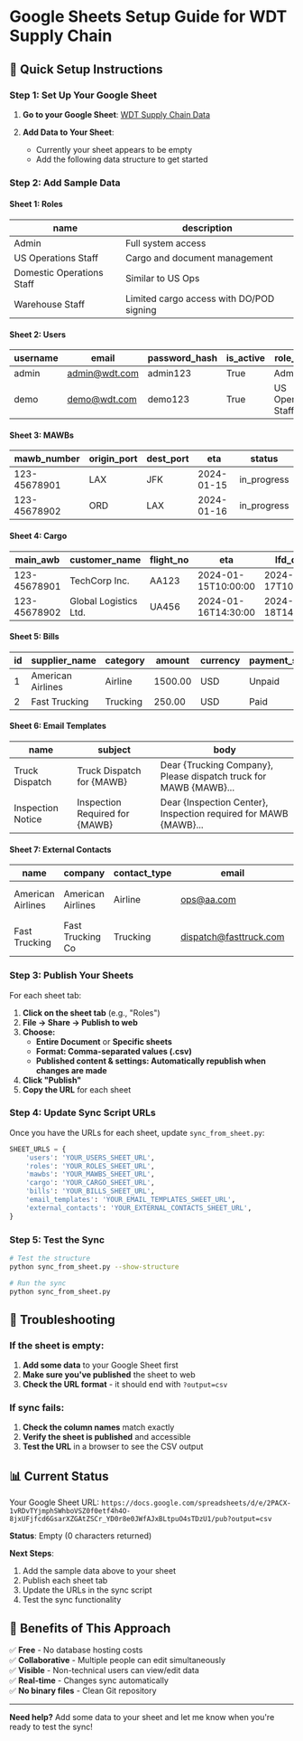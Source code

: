 # Google Sheets Setup Guide for WDT Supply Chain

## 🚀 Quick Setup Instructions

### Step 1: Set Up Your Google Sheet

1. **Go to your Google Sheet**: [WDT Supply Chain Data](https://docs.google.com/spreadsheets/d/e/2PACX-1vRDvTYjmphSWhboVSZ0f0etf4h4O-8jxUFjfcd6GsarXZGAtZSCr_YD0r8e0JWfAJxBLtpuO4sTDzU1/pub?output=csv)

2. **Add Data to Your Sheet**:
   - Currently your sheet appears to be empty
   - Add the following data structure to get started

### Step 2: Add Sample Data

#### Sheet 1: Roles
| name | description |
|------|-------------|
| Admin | Full system access |
| US Operations Staff | Cargo and document management |
| Domestic Operations Staff | Similar to US Ops |
| Warehouse Staff | Limited cargo access with DO/POD signing |

#### Sheet 2: Users
| username | email | password_hash | is_active | role_name |
|----------|-------|---------------|-----------|-----------|
| admin | admin@wdt.com | admin123 | True | Admin |
| demo | demo@wdt.com | demo123 | True | US Operations Staff |

#### Sheet 3: MAWBs
| mawb_number | origin_port | dest_port | eta | status |
|-------------|-------------|-----------|-----|--------|
| 123-45678901 | LAX | JFK | 2024-01-15 | in_progress |
| 123-45678902 | ORD | LAX | 2024-01-16 | in_progress |

#### Sheet 4: Cargo
| main_awb | customer_name | flight_no | eta | lfd_date | status |
|----------|---------------|-----------|-----|----------|--------|
| 123-45678901 | TechCorp Inc. | AA123 | 2024-01-15T10:00:00 | 2024-01-17T10:00:00 | PRE-ALERT |
| 123-45678902 | Global Logistics Ltd. | UA456 | 2024-01-16T14:30:00 | 2024-01-18T14:30:00 | IN_TRANSIT |

#### Sheet 5: Bills
| id | supplier_name | category | amount | currency | payment_status | cargo_id |
|----|---------------|----------|--------|----------|----------------|----------|
| 1 | American Airlines | Airline | 1500.00 | USD | Unpaid | 1 |
| 2 | Fast Trucking | Trucking | 250.00 | USD | Paid | 1 |

#### Sheet 6: Email Templates
| name | subject | body |
|------|---------|------|
| Truck Dispatch | Truck Dispatch for {MAWB} | Dear {Trucking Company}, Please dispatch truck for MAWB {MAWB}... |
| Inspection Notice | Inspection Required for {MAWB} | Dear {Inspection Center}, Inspection required for MAWB {MAWB}... |

#### Sheet 7: External Contacts
| name | company | contact_type | email | phone | address |
|------|---------|--------------|-------|-------|---------|
| American Airlines | American Airlines | Airline | ops@aa.com | +1-555-0123 | 123 Aviation Blvd |
| Fast Trucking | Fast Trucking Co | Trucking | dispatch@fasttruck.com | +1-555-0456 | 456 Logistics Ave |

### Step 3: Publish Your Sheets

For each sheet tab:

1. **Click on the sheet tab** (e.g., "Roles")
2. **File → Share → Publish to web**
3. **Choose:**
   - **Entire Document** or **Specific sheets**
   - **Format: Comma-separated values (.csv)**
   - **Published content & settings: Automatically republish when changes are made**
4. **Click "Publish"**
5. **Copy the URL** for each sheet

### Step 4: Update Sync Script URLs

Once you have the URLs for each sheet, update `sync_from_sheet.py`:

```python
SHEET_URLS = {
    'users': 'YOUR_USERS_SHEET_URL',
    'roles': 'YOUR_ROLES_SHEET_URL',
    'mawbs': 'YOUR_MAWBS_SHEET_URL',
    'cargo': 'YOUR_CARGO_SHEET_URL',
    'bills': 'YOUR_BILLS_SHEET_URL',
    'email_templates': 'YOUR_EMAIL_TEMPLATES_SHEET_URL',
    'external_contacts': 'YOUR_EXTERNAL_CONTACTS_SHEET_URL',
}
```

### Step 5: Test the Sync

```bash
# Test the structure
python sync_from_sheet.py --show-structure

# Run the sync
python sync_from_sheet.py
```

## 🔧 Troubleshooting

### If the sheet is empty:
1. **Add some data** to your Google Sheet first
2. **Make sure you've published** the sheet to web
3. **Check the URL format** - it should end with `?output=csv`

### If sync fails:
1. **Check the column names** match exactly
2. **Verify the sheet is published** and accessible
3. **Test the URL** in a browser to see the CSV output

## 📊 Current Status

Your Google Sheet URL: `https://docs.google.com/spreadsheets/d/e/2PACX-1vRDvTYjmphSWhboVSZ0f0etf4h4O-8jxUFjfcd6GsarXZGAtZSCr_YD0r8e0JWfAJxBLtpuO4sTDzU1/pub?output=csv`

**Status**: Empty (0 characters returned)

**Next Steps**:
1. Add the sample data above to your sheet
2. Publish each sheet tab
3. Update the URLs in the sync script
4. Test the sync functionality

## 🎯 Benefits of This Approach

✅ **Free** - No database hosting costs  
✅ **Collaborative** - Multiple people can edit simultaneously  
✅ **Visible** - Non-technical users can view/edit data  
✅ **Real-time** - Changes sync automatically  
✅ **No binary files** - Clean Git repository  

---

**Need help?** Add some data to your sheet and let me know when you're ready to test the sync! 